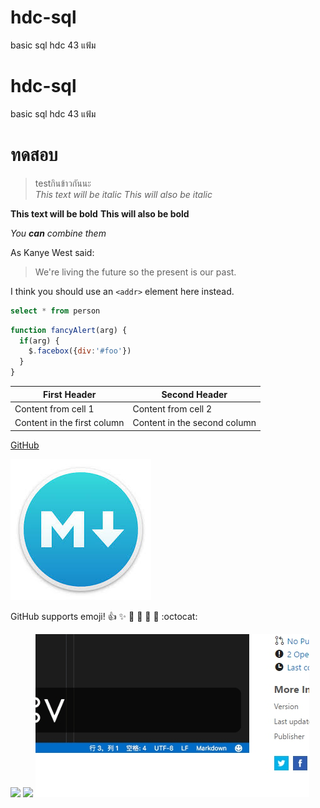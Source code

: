 # hdc-sql
basic sql hdc 43 แฟ้ม  

# hdc-sql
basic sql hdc 43 แฟ้ม  
# ทดสอบ
>testกินข้าวกันนะ  
*This text will be italic*
_This will also be italic_

**This text will be bold**
__This will also be bold__

_You **can** combine them_

As Kanye West said:

> We're living the future so
> the present is our past.

<div style="page-break-after: always;"></div>

I think you should use an
`<addr>` element here instead.

```sql
select * from person
```

```javascript
function fancyAlert(arg) {
  if(arg) {
    $.facebox({div:'#foo'})
  }
}
```
First Header | Second Header
------------ | -------------
Content from cell 1 | Content from cell 2
Content in the first column | Content in the second column

[GitHub](http://github.com)

![GitHub Logo](/images/m.jpg)

GitHub supports emoji!
:+1: :sparkles: :camel: :tada:
:rocket: :metal: :octocat: 

![](2017-03-14-21-19-35.png)
![](2017-03-14-21-21-41.png)
![wiod](/images/xxxx.jpg)




